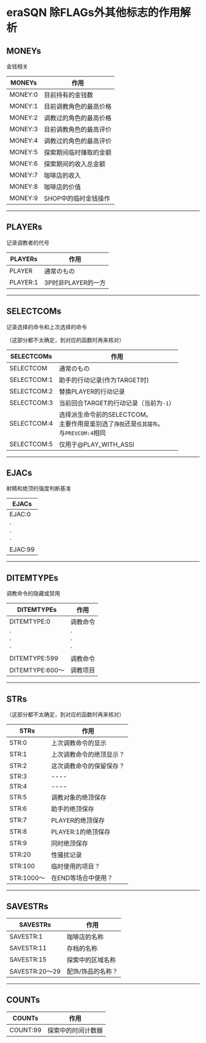 ﻿# eraSQN 除FLAGs外其他标志的作用解析

## MONEYs

金钱相关

|MONEYs|作用|
|----|----|
|MONEY:0|目前持有的金钱数|
|MONEY:1|目前调教角色的最高价格|
|MONEY:2|调教过的角色的最高价格|
|MONEY:3|目前调教角色的最高评价|
|MONEY:4|调教过的角色的最高评价|
|MONEY:5|探索期间临时赚取的金额|
|MONEY:6|探索期间的收入总金额|
|MONEY:7|咖啡店的收入|
|MONEY:8|咖啡店的价值|
|MONEY:9|SHOP中的临时金钱操作|

----------------------------------------

## PLAYERs

记录调教者的代号

|PLAYERs|作用|
|----|----|
|PLAYER  |通常のもの|
|PLAYER:1|3P时非PLAYER的一方|

----------------------------------------

## SELECTCOMs

记录选择的命令和上次选择的命令

（这部分都不太确定，到对应的函数时再来核对）

|SELECTCOMs|作用|
|----|----|
|SELECTCOM  |通常のもの|
|SELECTCOM:1|助手的行动记录(作为TARGET时)|
|SELECTCOM:2|替换PLAYER的行动记录|
|SELECTCOM:3|当前回合TARGET的行动记录（当前为`-1`）|
|SELECTCOM:4|选择派生命令前的SELECTCOM。<br/>主要作用是鉴别选了`挣脱`还是`任其摆布`。<br/>与`PREVCOM:4`相同|
|SELECTCOM:5|仅用于@PLAY_WITH_ASSI|

----------------------------------------

## EJACs

射精和绝顶的强度判断基准

|EJACs|
|----|
|EJAC:0|
|·<br/>·<br/>·|
|EJAC:99|

----------------------------------------

## DITEMTYPEs

调教命令的隐藏或禁用

|DITEMTYPEs|作用|
|----|----|
|DITEMTYPE:0|调教命令|
|·<br/>·<br/>·|·<br/>·<br/>·|
|DITEMTYPE:599|调教命令|
|DITEMTYPE:600～|调教项目|

----------------------------------------

## STRs

（这部分都不太确定，到对应的函数时再来核对）

|STRs|作用|
|----|----|
|STR:0|上次调教命令的显示|
|STR:1|上次调教命令的绝顶显示？|
|STR:2|这次调教命令的保留保存？|
|STR:3|----|
|STR:4|----|
|STR:5|调教对象的绝顶保存|
|STR:6|助手的绝顶保存|
|STR:7|PLAYER的绝顶保存|
|STR:8|PLAYER:1的绝顶保存|
|STR:9|同时绝顶保存|
|STR:20|性骚扰记录|
|STR:100|临时使用的项目？|
|STR:1000～|在END等场合中使用？|

----------------------------------------

## SAVESTRs

|SAVESTRs|作用|
|----|----|
|SAVESTR:1|咖啡店的名称|
|SAVESTR:11|存档的名称|
|SAVESTR:15|探索中的区域名称|
|SAVESTR:20～29|配饰/饰品的名称？|

----------------------------------------

## COUNTs

|COUNTs|作用|
|----|----|
|COUNT:99|探索中的时间计数器|
